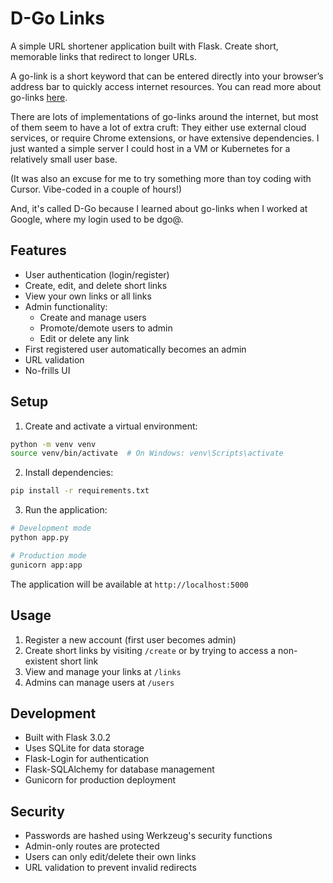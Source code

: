 # D-Go Links

A simple URL shortener application built with Flask. Create short, memorable
links that redirect to longer URLs. 

A go-link is a short keyword that can be entered directly into your browser’s
address bar to quickly access internet resources. You can read more about
go-links [here](https://yiou.me/blog/posts/google-go-link).

There are lots of implementations of go-links around the internet, but
most of them seem to have a lot of extra cruft: They either use external cloud
services, or require Chrome extensions, or have extensive dependencies. I just
wanted a simple server I could host in a VM or Kubernetes for a relatively
small user base.

(It was also an excuse for me to try something more than toy
coding with Cursor. Vibe-coded in a couple of hours!)

And, it's called D-Go because I learned about go-links when I worked at Google,
where my login used to be dgo@.

## Features

- User authentication (login/register)
- Create, edit, and delete short links
- View your own links or all links
- Admin functionality:
  - Create and manage users
  - Promote/demote users to admin
  - Edit or delete any link
- First registered user automatically becomes an admin
- URL validation
- No-frills UI

## Setup

1. Create and activate a virtual environment:
```bash
python -m venv venv
source venv/bin/activate  # On Windows: venv\Scripts\activate
```

2. Install dependencies:
```bash
pip install -r requirements.txt
```

3. Run the application:
```bash
# Development mode
python app.py

# Production mode
gunicorn app:app
```

The application will be available at `http://localhost:5000`

## Usage

1. Register a new account (first user becomes admin)
2. Create short links by visiting `/create` or by trying to access a non-existent short link
3. View and manage your links at `/links`
4. Admins can manage users at `/users`

## Development

- Built with Flask 3.0.2
- Uses SQLite for data storage
- Flask-Login for authentication
- Flask-SQLAlchemy for database management
- Gunicorn for production deployment

## Security

- Passwords are hashed using Werkzeug's security functions
- Admin-only routes are protected
- Users can only edit/delete their own links
- URL validation to prevent invalid redirects 